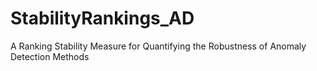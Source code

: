# StabilityRankings_AD
A Ranking Stability Measure for Quantifying the Robustness of Anomaly Detection Methods
